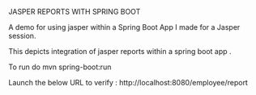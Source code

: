 JASPER REPORTS WITH SPRING BOOT

A demo for using jasper within a Spring Boot App I made for a Jasper session.

This depicts integration of jasper reports within a spring boot app .

To run do 
    mvn spring-boot:run

Launch the below URL to verify :
    http://localhost:8080/employee/report

